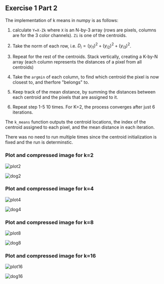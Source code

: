 ## Exercise 1 Part 2
The implementation of k means in numpy is as follows:
1. calculate `Y=X-Zk` where `X` is an N-by-3 array (rows are pixels, columns are for the 3 color channels). `Zi` is one of the centroids.
1. Take the norm of each row, i.e. $D_i=(y_{i1})^2 + (y_{i2})^2 + (y_{i3})^2$.

1. Repeat for the rest of the centroids. Stack vertically, creating a K-by-N array (each column represents the distances of a pixel from all centroids)
1. Take the `argmin` of each column, to find which centroid the pixel is now closest to, and therfore "belongs" to.
1. Keep track of the mean distance, by summing the distances between each centroid and the pixels that are assigned to it. 
1. Repeat step 1-5 10 times. For K=2, the process converges after just 6 iterations.

The `k_means` function outputs the centroid locations, the index of the centroid assigned to each pixel, and the mean distance in each iteration.

There was no need to run multiple times since the centroid initialization is fixed and the run is  determinstic.

### Plot and compressed image for k=2
![plot2](loss_curve_2.png)

![dog2](compressed_2.png)


### Plot and compressed image for k=4
![plot4](loss_curve_4.png)

![dog4](compressed_4.png)

### Plot and compressed image for k=8
![plot8](loss_curve_8.png)

![dog8](compressed_8.png)

### Plot and compressed image for k=16
![plot16](loss_curve_16.png)

![dog16](compressed_16.png)
